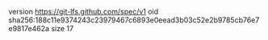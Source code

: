 version https://git-lfs.github.com/spec/v1
oid sha256:188c11e9374243c23979467c6893e0eead3b03c52e2b9785cb76e7e9817e462a
size 17
